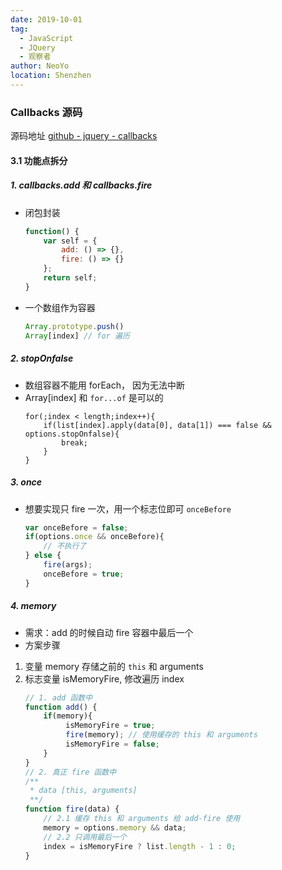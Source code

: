 ```yaml
---
date: 2019-10-01
tag: 
  - JavaScript
  - JQuery
  - 观察者
author: NeoYo
location: Shenzhen
---
```


### Callbacks 源码

源码地址 [github - jquery - callbacks ](https://github.com/jquery/jquery/blob/1b74660f730d34bf728094c33080ff406427f41e/src/callbacks.js#L15)

#### 3.1 功能点拆分

##### 1. callbacks.add 和 callbacks.fire

- 闭包封装
    ```js
    function() {
        var self = {
            add: () => {},
            fire: () => {}
        };
        return self;
    }
    ```
- 一个数组作为容器
    ```js
    Array.prototype.push()
    Array[index] // for 遍历
    ```

##### 2. stopOnfalse

- 数组容器不能用 forEach， 因为无法中断
- Array[index] 和 `for...of` 是可以的
    ```
    for(;index < length;index++){
        if(list[index].apply(data[0], data[1]) === false && options.stopOnfalse){
    		break;
        }
    }
    ```

##### 3. once

- 想要实现只 fire 一次，用一个标志位即可 `onceBefore`

    ```js
    var onceBefore = false;
    if(options.once && onceBefore){
        // 不执行了	    
	} else {
	    fire(args);
	    onceBefore = true;
	}
    ```

##### 4. memory

- 需求：add 的时候自动 fire 容器中最后一个
- 方案步骤

1. 变量 memory 存储之前的 `this` 和 arguments
2. 标志变量 isMemoryFire, 修改遍历 index
    ```js
    // 1. add 函数中
    function add() {
    	if(memory){
			 isMemoryFire = true;
			 fire(memory); // 使用缓存的 this 和 arguments
			 isMemoryFire = false;
		}
	}
    // 2. 真正 fire 函数中
    /**
     * data [this, arguments]
     **/
    function fire(data) {
        // 2.1 缓存 this 和 arguments 给 add-fire 使用
        memory = options.memory && data;
        // 2.2 只调用最后一个
        index = isMemoryFire ? list.length - 1 : 0;    
    }
    ```
